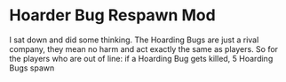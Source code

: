 # Hoarder Bug Respawn Mod
I sat down and did some thinking. The Hoarding Bugs are just a rival company, they mean no harm and act exactly the same as players.
So for the players who are out of line: if a Hoarding Bug gets killed, 5 Hoarding Bugs spawn

